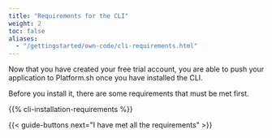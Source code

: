 ```yaml
---
title: "Requirements for the CLI"
weight: 2
toc: false
aliases:
  - "/gettingstarted/own-code/cli-requirements.html"
---
```


Now that you have created your free trial account, you are able to push your application to Platform.sh once you have installed the CLI.

Before you install it, there are some requirements that must be met first.

{{% cli-installation-requirements %}}

{{< guide-buttons next="I have met all the requirements" >}}

